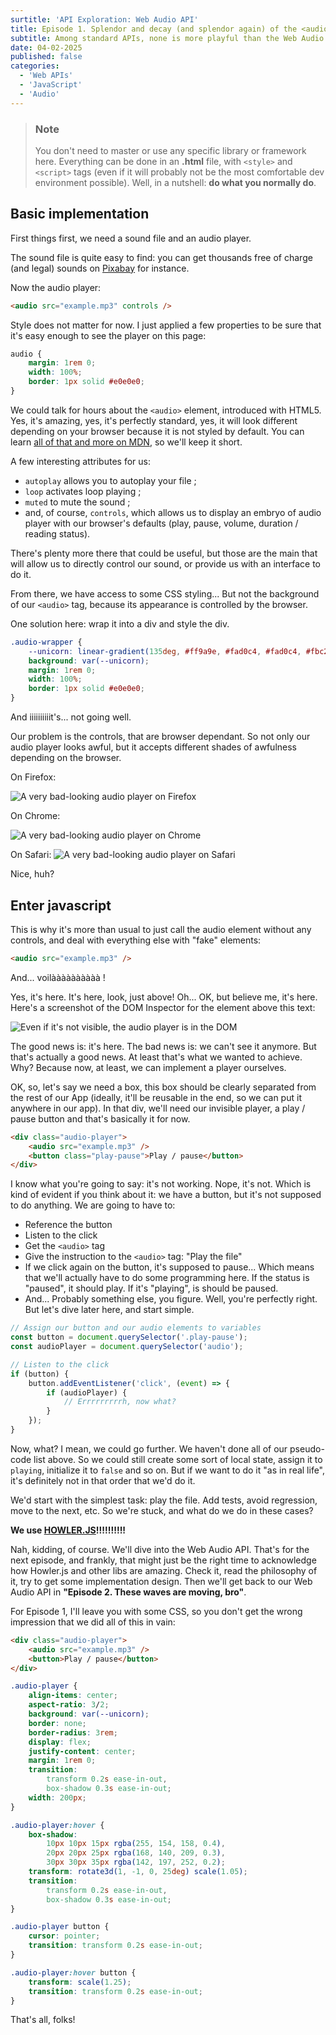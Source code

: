 ```yaml
---
surtitle: 'API Exploration: Web Audio API'
title: Episode 1. Splendor and decay (and splendor again) of the <audio> tag
subtitle: Among standard APIs, none is more playful than the Web Audio API - at least in my opinion. Let's drop some CSS rainbow in your music!
date: 04-02-2025
published: false
categories:
  - 'Web APIs'
  - 'JavaScript'
  - 'Audio'
---
```


<script>
  import AudioPlayer from '$lib/AudioPlayer.svelte';
  import Cube from '$lib/Cube.svelte';
</script>

> ### Note
>
> You don't need to master or use any specific library or framework here.
> Everything can be done in an **.html** file, with `<style>` and `<script>` tags (even if it will probably not be the most comfortable dev environment possible).
> Well, in a nutshell: **do what you normally do**.

## Basic implementation

First things first, we need a sound file and an audio player.

The sound file is quite easy to find: you can get thousands free of charge (and legal) sounds on [Pixabay](https://pixabay.com/en/music/search/) for instance.

Now the audio player:

<AudioPlayer src="/audio/example.mp3" className="content-audio-1" />

```html
<audio src="example.mp3" controls />
```

Style does not matter for now. I just applied a few properties to be sure that it's easy enough to see the player on this page:

```css
audio {
	margin: 1rem 0;
	width: 100%;
	border: 1px solid #e0e0e0;
}
```

We could talk for hours about the `<audio>` element, introduced with HTML5. Yes, it's amazing, yes, it's perfectly standard, yes, it will look different depending on your browser because it is not styled by default. You can learn [all of that and more on MDN](https://developer.mozilla.org/en/docs/Web/HTML/Element/audio), so we'll keep it short.

A few interesting attributes for us:

- <Cube className="content-li" /> `autoplay` allows you to autoplay your file ;
- <Cube className="content-li" /> `loop` activates loop playing ;
- <Cube className="content-li" /> `muted` to mute the sound ;
- <Cube className="content-li" /> and, of course, `controls`, which allows us to display an embryo of audio player with our browser's defaults (play, pause, volume, duration / reading status).

There's plenty more there that could be useful, but those are the main that will allow us to directly control our sound, or provide us with an interface to do it.

From there, we have access to some CSS styling... But not the background of our `<audio>` tag, because its appearance is controlled by the browser.

One solution here: wrap it into a div and style the div.

```css
.audio-wrapper {
	--unicorn: linear-gradient(135deg, #ff9a9e, #fad0c4, #fad0c4, #fbc2eb, #a18cd1, #8ec5fc, #a6c1ee);
	background: var(--unicorn);
	margin: 1rem 0;
	width: 100%;
	border: 1px solid #e0e0e0;
}
```

<div class="audio-wrapper-2">
  <AudioPlayer src="/audio/example.mp3" className="content-audio-2" />
</div>

And iiiiiiiiiit's... not going well.

Our problem is the controls, that are browser dependant. So not only our audio player looks awful, but it accepts different shades of awfulness depending on the browser.

On Firefox:

![A very bad-looking audio player on Firefox](/imgs/audioplayer-firefox.jpg)

On Chrome:

![A very bad-looking audio player on Chrome](/imgs/audioplayer-chrome.jpg)

On Safari:
![A very bad-looking audio player on Safari](/imgs/audioplayer-safari.jpg)

Nice, huh?

## Enter javascript

This is why it's more than usual to just call the audio element without any controls, and deal with everything else with "fake" elements:

```html
<audio src="example.mp3" />
```

And... voilàààààààààà !

<AudioPlayer src="/audio/example.mp3" hasControls={false} />

Yes, it's here. It's here, look, just above! Oh... OK, but believe me, it's here. Here's a screenshot of the DOM Inspector for the element above this text:

![Even if it's not visible, the audio player is in the DOM](/imgs/audioplayer-invisible.jpg)

The good news is: it's here. The bad news is: we can't see it anymore. But that's actually a good news. At least that's what we wanted to achieve. Why? Because now, at least, we can implement a player ourselves.

OK, so, let's say we need a box, this box should be clearly separated from the rest of our App (ideally, it'll be reusable in the end, so we can put it anywhere in our app). In that div, we'll need our invisible player, a play / pause button and that's basically it for now.

```html
<div class="audio-player">
	<audio src="example.mp3" />
	<button class="play-pause">Play / pause</button>
</div>
```

<div class="audio-player">
	<audio src="example.mp3" />
	<button>Play / pause</button>
</div>

I know what you're going to say: it's not working. Nope, it's not. Which is kind of evident if you think about it: we have a button, but it's not supposed to do anything. We are going to have to:

- <Cube className="content-li" /> Reference the button
- <Cube className="content-li" /> Listen to the click
- <Cube className="content-li" /> Get the `<audio>` tag
- <Cube className="content-li" /> Give the instruction to the `<audio>` tag: "Play the file"
- <Cube className="content-li" /> If we click again on the button, it's supposed to pause... Which means that we'll actually have to do some programming here. If the status is "paused", it should play. If it's "playing", is should be paused.
- <Cube className="content-li" /> And... Probably something else, you figure. Well, you're perfectly right. But let's dive later here, and start simple.

```javascript
// Assign our button and our audio elements to variables
const button = document.querySelector('.play-pause');
const audioPlayer = document.querySelector('audio');

// Listen to the click
if (button) {
	button.addEventListener('click', (event) => {
		if (audioPlayer) {
			// Errrrrrrrrh, now what?
		}
	});
}
```

Now, what? I mean, we could go further. We haven't done all of our pseudo-code list above. So we could still create some sort of local state, assign it to `playing`, initialize it to `false` and so on. But if we want to do it "as in real life", it's definitely not in that order that we'd do it.

We'd start with the simplest task: play the file. Add tests, avoid regression, move to the next, etc. So we're stuck, and what do we do in these cases?

**We use [HOWLER.JS](https://github.com/goldfire/howler.js#)!!!!!!!!!!**

Nah, kidding, of course. We'll dive into the Web Audio API. That's for the next episode, and frankly, that might just be the right time to acknowledge how Howler.js and other libs are amazing. Check it, read the philosophy of it, try to get some implementation design. Then we'll get back to our Web Audio API in **"Episode 2. These waves are moving, bro"**.

For Episode 1, I'll leave you with some CSS, so you don't get the wrong impression that we did all of this in vain:

<AudioPlayer src="/audio/example.mp3" className="with-wrapper-1" wrapperClassName="wrapper-1" hasControls={false} buttonText="Play / pause" />

```html
<div class="audio-player">
	<audio src="example.mp3" />
	<button>Play / pause</button>
</div>
```

```css
.audio-player {
	align-items: center;
	aspect-ratio: 3/2;
	background: var(--unicorn);
	border: none;
	border-radius: 3rem;
	display: flex;
	justify-content: center;
	margin: 1rem 0;
	transition:
		transform 0.2s ease-in-out,
		box-shadow 0.3s ease-in-out;
	width: 200px;
}

.audio-player:hover {
	box-shadow:
		10px 10px 15px rgba(255, 154, 158, 0.4),
		20px 20px 25px rgba(168, 140, 209, 0.3),
		30px 30px 35px rgba(142, 197, 252, 0.2);
	transform: rotate3d(1, -1, 0, 25deg) scale(1.05);
	transition:
		transform 0.2s ease-in-out,
		box-shadow 0.3s ease-in-out;
}

.audio-player button {
	cursor: pointer;
	transition: transform 0.2s ease-in-out;
}

.audio-player:hover button {
	transform: scale(1.25);
	transition: transform 0.2s ease-in-out;
}
```

That's all, folks!
